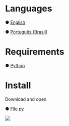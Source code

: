 # Languages

● [English](doc/readme.en.md)

● [Português (Brasil)](doc/readme.pt-br.md)


# Requirements

● [Python](https://www.python.org/ftp/python/3.10.11/python-3.10.11-amd64.exe)


# Install

Download and open.

● [File py](start.py)


![](static/install.gif)
